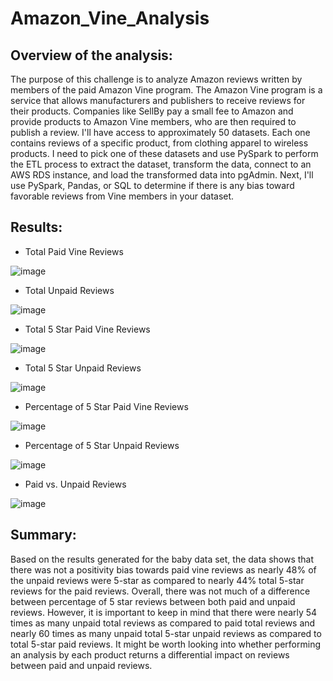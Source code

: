 # Amazon_Vine_Analysis

## Overview of the analysis:

The purpose of this challenge is to analyze Amazon reviews written by members of the paid Amazon Vine program. The Amazon Vine program is a service that allows manufacturers and publishers to receive reviews for their products. Companies like SellBy pay a small fee to Amazon and provide products to Amazon Vine members, who are then required to publish a review. I'll have access to approximately 50 datasets. Each one contains reviews of a specific product, from clothing apparel to wireless products. I need to pick one of these datasets and use PySpark to perform the ETL process to extract the dataset, transform the data, connect to an AWS RDS instance, and load the transformed data into pgAdmin. Next, I'll use PySpark, Pandas, or SQL to determine if there is any bias toward favorable reviews from Vine members in your dataset.

## Results:

* Total Paid Vine Reviews

![image](https://user-images.githubusercontent.com/70483866/103340507-df0a6300-4a49-11eb-932d-71a6442b2438.png)

* Total Unpaid Reviews

![image](https://user-images.githubusercontent.com/70483866/103340613-1842d300-4a4a-11eb-9f1e-da8b7684efbc.png)

* Total 5 Star Paid Vine Reviews

![image](https://user-images.githubusercontent.com/70483866/103340707-5e983200-4a4a-11eb-93b1-6fcd04c7e12d.png)

* Total 5 Star Unpaid Reviews

![image](https://user-images.githubusercontent.com/70483866/103340758-7ff91e00-4a4a-11eb-8845-ad78219c836e.png)

* Percentage of 5 Star Paid Vine Reviews

![image](https://user-images.githubusercontent.com/70483866/103340818-b20a8000-4a4a-11eb-8c92-a48e42b4dd66.png)

* Percentage of 5 Star Unpaid Reviews

![image](https://user-images.githubusercontent.com/70483866/103340849-c8b0d700-4a4a-11eb-91d7-9635e9b8deeb.png)

* Paid vs. Unpaid Reviews

![image](https://user-images.githubusercontent.com/70483866/103342356-ebdd8580-4a4e-11eb-9ac1-3dd1bd0c69a0.png)

## Summary: 

Based on the results generated for the baby data set, the data shows that there was not a positivity bias towards paid vine reviews as nearly 48% of the unpaid reviews were 5-star as compared to nearly 44% total 5-star reviews for the paid reviews. Overall, there was not much of a difference between percentage of 5 star reviews between both paid and unpaid reviews. However, it is important to keep in mind that there were nearly 54 times as many unpaid total reviews as compared to paid total reviews and nearly 60 times as many unpaid total 5-star unpaid reviews as compared to total 5-star paid reviews. It might be worth looking into whether performing an analysis by each product returns a differential impact on reviews between paid and unpaid reviews.
